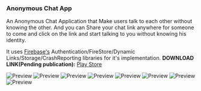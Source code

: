 ### Anonymous Chat App


An Anonymous Chat Application that Make users  talk to each other without knowing the other.
And you can Share your chat link anywhere for someone to come and click on the link and start talking to you without knowing his identity.

It uses [Firebase's](https://firebase.google.com) Authentication/FireStore/Dynamic Links/Storage/CrashReporting libraries for it's implementation.
**DOWNLOAD LINK(Pending publication):** [Play Store](https://play.google.com/store/apps/details?id=com.studentguide.anonymous)

![Preview](/preview/1.jpg)
![Preview](/preview/2.jpg)
![Preview](/preview/3.jpg)
![Preview](/preview/4.jpg)
![Preview](/preview/5.jpg)
![Preview](/preview/6.jpg)
![Preview](/preview/7.jpg)
![Preview](/preview/8.jpg)

